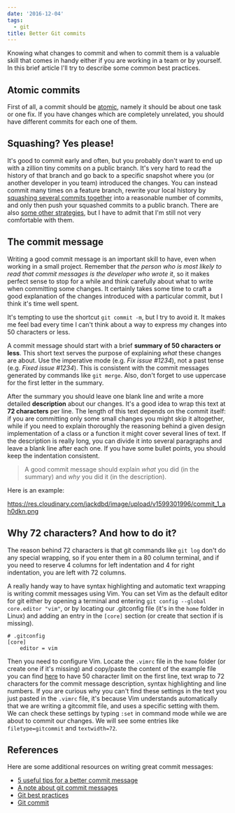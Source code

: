 ```yaml
---
date: '2016-12-04'
tags:
  - git
title: Better Git commits
---
```


Knowing what changes to commit and when to commit them is a valuable skill that comes in handy either if you are working in a team or by yourself. In this brief article I'll try to describe some common best practices.

## Atomic commits

First of all, a commit should be [atomic](https://www.freshconsulting.com/insights/blog/atomic-commits/), namely it should be about one task or one fix. If you have changes which are completely unrelated, you should have different commits for each one of them.

## Squashing? Yes please!

It's good to commit early and often, but you probably don't want to end up with a zillion tiny commits on a public branch. It's very hard to read the history of that branch and go back to a specific snapshot where you (or another developer in you team) introduced the changes. You can instead commit many times on a feature branch, rewrite your local history by [squashing several commits together](https://giacomodebidda.com/posts/squashing-git-commits/) into a reasonable number of commits, and only then push your squashed commits to a public branch.
There are also [some other strategies](https://stackoverflow.com/questions/6543913/git-commit-best-practices/6544580#6544580), but I have to admit that I'm still not very comfortable with them.

## The commit message

Writing a good commit message is an important skill to have, even when working in a small project. Remember that _the person who is most likely to read that commit messages is the developer who wrote it_, so it makes perfect sense to stop for a while and think carefully about what to write when committing some changes. It certainly takes some time to craft a good explanation of the changes introduced with a particular commit, but I think it's time well spent.

It's tempting to use the shortcut `git commit -m`, but I try to avoid it. It makes me feel bad every time I can't think about a way to express my changes into 50 characters or less.

A commit message should start with a brief **summary of 50 characters or less**. This short text serves the purpose of explaining _what_ these changes are about. Use the imperative mode (e.g. _Fix issue #1234_), not a past tense (e.g. _Fixed issue #1234_). This is consistent with the commit messages generated by commands like `git merge`. Also, don't forget to use uppercase for the first letter in the summary.

After the summary you should leave one blank line and write a more detailed **description** about our changes. It's a good idea to wrap this text at **72 characters** per line. The length of this text depends on the commit itself: if you are committing only some small changes you might skip it altogether, while if you need to explain thoroughly the reasoning behind a given design implementation of a class or a function it might cover several lines of text.
If the description is really long, you can divide it into several paragraphs and leave a blank line after each one. If you have some bullet points, you should keep the indentation consistent.

> A good commit message should explain _what_ you did (in the summary) and _why_ you did it (in the description).

Here is an example:

https://res.cloudinary.com/jackdbd/image/upload/v1599301996/commit_1_ah0dkn.png

## Why 72 characters? And how to do it?

The reason behind 72 characters is that git commands like `git log` don't do any special wrapping, so if you enter them in a 80 column terminal, and if you need to reserve 4 columns for left indentation and 4 for right indentation, you are left with 72 columns.

A really handy way to have syntax highlighting and automatic text wrapping is writing commit messages using Vim. You can set Vim as the default editor for git either by opening a terminal and entering `git config --global core.editor "vim"`, or by locating our .gitconfig file (it's in the `home` folder in Linux) and adding an entry in the `[core]` section (or create that section if is missing).

```shell
# .gitconfig
[core]
    editor = vim
```

Then you need to configure Vim. Locate the `.vimrc` file in the `home` folder (or create one if it's missing) and copy/paste the content of the example file you can find [here](https://vim.fandom.com/wiki/Example_vimrc) to have 50 character limit on the first line, text wrap to 72 characters for the commit message description, syntax highlighting and line numbers.
If you are curious why you can't find these settings in the text you just pasted in the `.vimrc` file, it's because Vim understands automatically that we are writing a gitcommit file, and uses a specific setting with them. We can check these settings by typing `:set` in command mode while we are about to commit our changes. We will see some entries like `filetype=gitcommit` and `textwidth=72`.

## References

Here are some additional resources on writing great commit messages:

- [5 useful tips for a better commit message](https://thoughtbot.com/blog/5-useful-tips-for-a-better-commit-message)
- [A note about git commit messages](https://tbaggery.com/2008/04/19/a-note-about-git-commit-messages.html)
- [Git best practices](https://sethrobertson.github.io/GitBestPractices/)
- [Git commit](https://cbea.ms/git-commit/)
